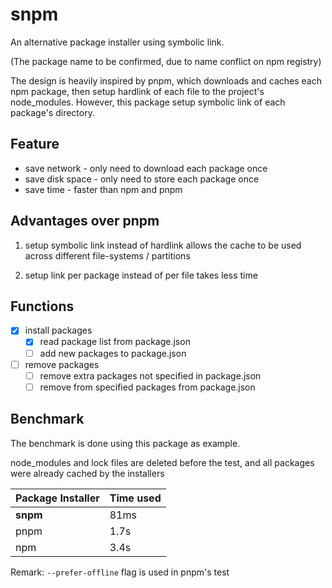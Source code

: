 # snpm

An alternative package installer using symbolic link.

(The package name to be confirmed, due to name conflict on npm registry)

The design is heavily inspired by pnpm, which downloads and caches each npm package, then setup hardlink of each file to the project's node_modules.
However, this package setup symbolic link of each package's directory.

## Feature

- save network - only need to download each package once
- save disk space - only need to store each package once
- save time - faster than npm and pnpm

## Advantages over pnpm

1. setup symbolic link instead of hardlink allows the cache to be used across different file-systems / partitions

2. setup link per package instead of per file takes less time

## Functions

- [x] install packages
  - [x] read package list from package.json
  - [ ] add new packages to package.json
- [ ] remove packages
  - [ ] remove extra packages not specified in package.json
  - [ ] remove from specified packages from package.json

## Benchmark

The benchmark is done using this package as example.

node_modules and lock files are deleted before the test, and all packages were already cached by the installers

| Package Installer | Time used |
| ----------------- | --------- |
| **snpm**          | 81ms      |
| pnpm              | 1.7s      |
| npm               | 3.4s      |

Remark: `--prefer-offline` flag is used in pnpm's test
